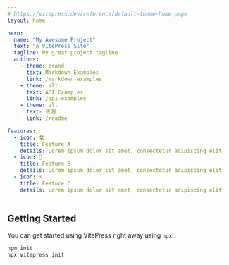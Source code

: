 ```yaml
---
# https://vitepress.dev/reference/default-theme-home-page
layout: home

hero:
  name: "My Awesome Project"
  text: "A VitePress Site"
  tagline: My great project tagline
  actions:
    - theme: brand
      text: Markdown Examples
      link: /markdown-examples
    - theme: alt
      text: API Examples
      link: /api-examples
    - theme: alt
      text: 说明
      link: /readme

features:
  - icon: 🛠️
    title: Feature A
    details: Lorem ipsum dolor sit amet, consectetur adipiscing elit
  - icon: 🌸
    title: Feature B
    details: Lorem ipsum dolor sit amet, consectetur adipiscing elit
  - icon: ⚡️  
    title: Feature C
    details: Lorem ipsum dolor sit amet, consectetur adipiscing elit
---
```


## Getting Started

You can get started using VitePress right away using `npx`!

```sh
npm init
npx vitepress init
```

